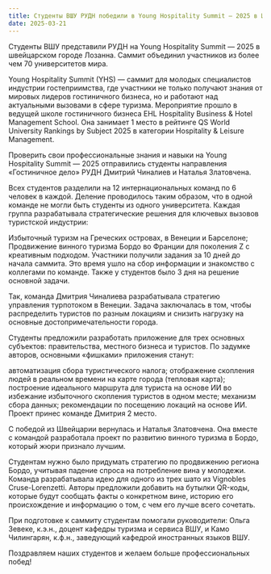 ```yaml
---
title: Студенты ВШУ РУДН победили в Young Hospitality Summit — 2025 в Швейцарии
date: 2025-03-21
---
```


Студенты ВШУ представили РУДН на Young Hospitality Summit — 2025 в швейцарском городе Лозанна. Саммит объединил участников из более чем 70 университетов мира.

Young Hospitality Summit (YHS) — саммит для молодых специалистов индустрии гостеприимства, где участники не только получают знания от мировых лидеров гостиничного бизнеса, но и работают над актуальными вызовами в сфере туризма. Мероприятие прошло в ведущей школе гостиничного бизнеса EHL Hospitality Business & Hotel Management School. Она занимает 1 место в рейтинге QS World University Rankings by Subject 2025 в категории Hospitality & Leisure Management.

Проверить свои профессиональные знания и навыки на Young Hospitality Summit — 2025 отправились студенты направления «Гостиничное дело» РУДН Дмитрий Чиналиев и Наталья Златовчена.

Всех студентов разделили на 12 интернациональных команд по 6 человек в каждой. Деление проводилось таким образом, что в одной команде не могли быть студенты из одного университета. Каждая группа разрабатывала стратегические решения для ключевых вызовов туристской индустрии:

Избыточный туризм на Греческих островах, в Венеции и Барселоне;
Продвижение винного туризма Бордо во Франции для поколения Z с креативным подходом.
Участники получили задания за 10 дней до начала саммита. Это время ушло на сбор информации и знакомство с коллегами по команде. Также у студентов было 3 дня на решение основной задачи.

Так, команда Дмитрия Чиналиева разрабатывала стратегию управления турпотоком в Венеции. Задача заключалась в том, чтобы распределить туристов по разным локациям и снизить нагрузку на основные достопримечательности города.

Студенты предложили разработать приложение для трех основных субъектов: правительства, местного бизнеса и туристов. По задумке авторов, основными «фишками» приложения станут:

автоматизация сбора туристического налога;
отображение скопления людей в реальном времени на карте города (тепловая карта);
построение идеального маршрута для туриста на основе ИИ во избежание избыточного скопления туристов в одном месте;
механизм сбора данных;
рекомендации по посещению локаций на основе ИИ.
Проект принес команде Дмитрия 2 место.

С победой из Швейцарии вернулась и Наталья Златовчена. Она вместе с командой разработала проект по развитию винного туризма в Бордо, который жюри признало лучшим.

Студентам нужно было придумать стратегию по продвижению региона Бордо, учитывая падение спроса на потребление вина у молодежи. Команда разрабатывала идею для одного из трех шато из Vignobles Cruse-Lorenzetti. Авторы предложили добавить на бутылки QR-коды, которые будут сообщать факты о конкретном вине, историю его происхождение и информацию о том, с чем его лучше всего сочетать.

При подготовке к саммиту студентам помогали руководители: Ольга Зевеке, к.э.н., доцент кафедры туризма и сервиса ВШУ, и Камо Чилингарян, к.ф.н., заведующий кафедрой иностранных языков ВШУ.

Поздравляем наших студентов и желаем больше профессиональных побед!


